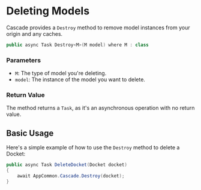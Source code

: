 # Deleting Models

Cascade provides a `Destroy` method to remove model instances from your origin and any caches.

```csharp
public async Task Destroy<M>(M model) where M : class
```

### Parameters

- `M`: The type of model you're deleting.
- `model`: The instance of the model you want to delete.

### Return Value

The method returns a `Task`, as it's an asynchronous operation with no return value.

## Basic Usage

Here's a simple example of how to use the `Destroy` method to delete a Docket:

```csharp
public async Task DeleteDocket(Docket docket)
{
    await AppCommon.Cascade.Destroy(docket);
}
```
